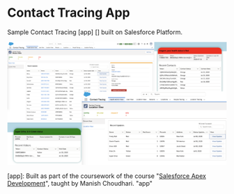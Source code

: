 # Contact Tracing App

Sample Contact Tracing [app] [] built on Salesforce Platform.

![Contact_Tracing_App](/screenshots/screenshots.png)

[app]: Built as part of the coursework of the course "[Salesforce Apex Development](https://www.udemy.com/course/salesforce-development)", taught by Manish Choudhari. "app"


